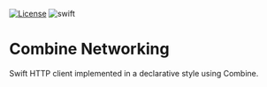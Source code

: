 [![License](https://img.shields.io/github/license/silkodenis/combine-http-client.svg)](https://github.com/silkodenis/combine-http-client/blob/main/LICENSE)
![swift](https://github.com/silkodenis/combine-http-client/actions/workflows/swift.yml/badge.svg?branch=main)

# Combine Networking
Swift HTTP client implemented in a declarative style using Combine.





